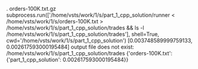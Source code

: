 .
orders-100K.txt.gz
subprocess.run(['/home/vsts/work/1/s/part_1_cpp_solution/runner < /home/vsts/work/1/s/orders-100K.txt > /home/vsts/work/1/s/part_1_cpp_solution/trades && ls -l /home/vsts/work/1/s/part_1_cpp_solution/trades'], shell=True, cwd='/home/vsts/work/1/s/part_1_cpp_solution')
[0.003748589999759133, 0.002617593000195484]
output file does not exist: /home/vsts/work/1/s/part_1_cpp_solution/trades
{'orders-100K.txt': {'part_1_cpp_solution': 0.002617593000195484}}
